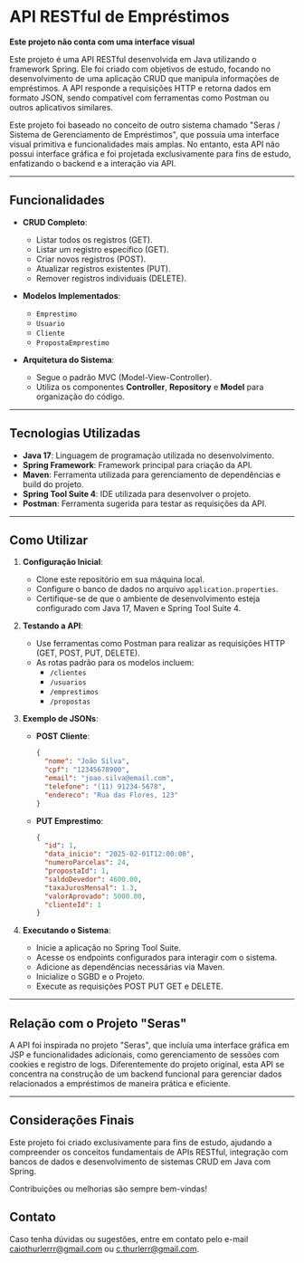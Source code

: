 # API RESTful de Empréstimos
**Este projeto não conta com uma interface visual**

Este projeto é uma API RESTful desenvolvida em Java utilizando o framework Spring. Ele foi criado com objetivos de estudo, focando no desenvolvimento de uma aplicação CRUD que manipula informações de empréstimos. A API responde a requisições HTTP e retorna dados em formato JSON, sendo compatível com ferramentas como Postman ou outros aplicativos similares.

Este projeto foi baseado no conceito de outro sistema chamado "Seras / Sistema de Gerenciamento de Empréstimos", que possuía uma interface visual primitiva e funcionalidades mais amplas. No entanto, esta API não possui interface gráfica e foi projetada exclusivamente para fins de estudo, enfatizando o backend e a interação via API.

---

## Funcionalidades

- **CRUD Completo**:

  - Listar todos os registros (GET).
  - Listar um registro específico (GET).
  - Criar novos registros (POST).
  - Atualizar registros existentes (PUT).
  - Remover registros individuais (DELETE).

- **Modelos Implementados**:

  - `Emprestimo`
  - `Usuario`
  - `Cliente`
  - `PropostaEmprestimo`

- **Arquitetura do Sistema**:

  - Segue o padrão MVC (Model-View-Controller).
  - Utiliza os componentes **Controller**, **Repository** e **Model** para organização do código.

---

## Tecnologias Utilizadas

- **Java 17**: Linguagem de programação utilizada no desenvolvimento.
- **Spring Framework**: Framework principal para criação da API.
- **Maven**: Ferramenta utilizada para gerenciamento de dependências e build do projeto.
- **Spring Tool Suite 4**: IDE utilizada para desenvolver o projeto.
- **Postman**: Ferramenta sugerida para testar as requisições da API.

---

## Como Utilizar

1. **Configuração Inicial**:

   - Clone este repositório em sua máquina local.
   - Configure o banco de dados no arquivo `application.properties`.
   - Certifique-se de que o ambiente de desenvolvimento esteja configurado com Java 17, Maven e Spring Tool Suite 4.

2. **Testando a API**:

   - Use ferramentas como Postman para realizar as requisições HTTP (GET, POST, PUT, DELETE).
   - As rotas padrão para os modelos incluem:
     - `/clientes`
     - `/usuarios`
     - `/emprestimos`
     - `/propostas`

3. **Exemplo de JSONs**:

   - **POST Cliente**:

     ```json
     {
       "nome": "João Silva",
       "cpf": "12345678900",
       "email": "joao.silva@email.com",
       "telefone": "(11) 91234-5678",
       "endereco": "Rua das Flores, 123"
     }
     ```

   - **PUT Emprestimo**:

     ```json
     {
       "id": 1,
       "data_inicio": "2025-02-01T12:00:00",
       "numeroParcelas": 24,
       "propostaId": 1,
       "saldoDevedor": 4600.00,
       "taxaJurosMensal": 1.3,
       "valorAprovado": 5000.00,
       "clienteId": 1
     }
     ```

4. **Executando o Sistema**:

   - Inicie a aplicação no Spring Tool Suite.
   - Acesse os endpoints configurados para interagir com o sistema.
   - Adicione as dependências necessárias via Maven.
   - Inicialize o SGBD e o Projeto.
   - Execute as requisições POST PUT GET e DELETE.

---

## Relação com o Projeto "Seras"

A API foi inspirada no projeto "Seras", que incluía uma interface gráfica em JSP e funcionalidades adicionais, como gerenciamento de sessões com cookies e registro de logs. Diferentemente do projeto original, esta API se concentra na construção de um backend funcional para gerenciar dados relacionados a empréstimos de maneira prática e eficiente.

---

## Considerações Finais

Este projeto foi criado exclusivamente para fins de estudo, ajudando a compreender os conceitos fundamentais de APIs RESTful, integração com bancos de dados e desenvolvimento de sistemas CRUD em Java com Spring.

Contribuições ou melhorias são sempre bem-vindas!

## Contato
Caso tenha dúvidas ou sugestões, entre em contato pelo e-mail caiothurlerrr@gmail.com ou c.thurlerr@gmail.com.
